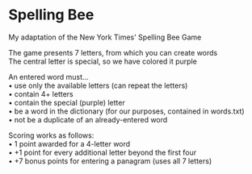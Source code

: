 # Spelling Bee
My adaptation of the New York Times' Spelling Bee Game


The game presents 7 letters, from which you can create words\
The central letter is special, so we have colored it purple

An entered word must...\
• use only the available letters (can repeat the letters)\
• contain 4+ letters\
• contain the special (purple) letter\
• be a word in the dictionary (for our purposes, contained in words.txt)\
• not be a duplicate of an already-entered word

Scoring works as follows:\
• 1 point awarded for a 4-letter word\
• +1 point for every additional letter beyond the first four\
• +7 bonus points for entering a panagram (uses all 7 letters)
